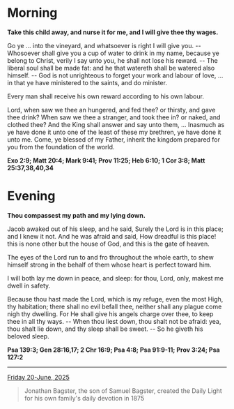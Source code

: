 # Morning

**Take this child away, and nurse it for me, and I will give thee thy wages.**
 
Go ye ... into the vineyard, and whatsoever is right I will give you. -- Whosoever shall give you a cup of water to drink in my name, because ye belong to Christ, verily I say unto you, he shall not lose his reward. -- The liberal soul shall be made fat: and he that watereth shall be watered also himself. -- God is not unrighteous to forget your work and labour of love, ... in that ye have ministered to the saints, and do minister.
 
Every man shall receive his own reward according to his own labour.
 
Lord, when saw we thee an hungered, and fed thee? or thirsty, and gave thee drink? When saw we thee a stranger, and took thee in? or naked, and clothed thee? And the King shall answer and say unto them, ... Inasmuch as ye have done it unto one of the least of these my brethren, ye have done it unto me. Come, ye blessed of my Father, inherit the kingdom prepared for you from the foundation of the world.  

**Exo 2:9; Matt 20:4; Mark 9:41; Prov 11:25; Heb 6:10; 1 Cor 3:8; Matt 25:37,38,40,34**

# Evening

**Thou compassest my path and my lying down.**
 
Jacob awaked out of his sleep, and he said, Surely the Lord is in this place; and I knew it not. And he was afraid and said, How dreadful is this place! this is none other but the house of God, and this is the gate of heaven.
 
The eyes of the Lord run to and fro throughout the whole earth, to shew himself strong in the behalf of them whose heart is perfect toward him.
 
I will both lay me down in peace, and sleep: for thou, Lord, only, makest me dwell in safety.
 
Because thou hast made the Lord, which is my refuge, even the most High, thy habitation; there shall no evil befall thee, neither shall any plague come nigh thy dwelling. For He shall give his angels charge over thee, to keep thee in all thy ways. -- When thou liest down, thou shalt not be afraid: yea, thou shalt lie down, and thy sleep shall be sweet. -- So he giveth his beloved sleep.  

**Psa 139:3; Gen 28:16,17; 2 Chr 16:9; Psa 4:8; Psa 91:9-11; Prov 3:24; Psa 127:2**

---

[Friday 20-June, 2025](https://t.me/s/daily_light)

> Jonathan Bagster, the son of Samuel Bagster, created the Daily Light for his own family's daily devotion in 1875

